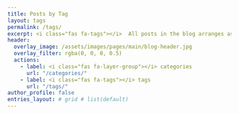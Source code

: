 ```yaml
---
title: Posts by Tag
layout: tags
permalink: /tags/
excerpt: <i class="fas fa-tags"></i>  All posts in the blog arranges as per attached tags
header:
  overlay_image: /assets/images/pages/main/blog-header.jpg  
  overlay_filter: rgba(0, 0, 0, 0.5)
  actions:
    - label: <i class="fas fa-layer-group"></i> categories
      url: "/categories/"
    - label: <i class="fas fa-tags"></i> tags
      url: "/tags/"
author_profile: false
entries_layout: # grid # list(default)
---
```


